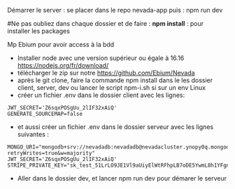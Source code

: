 Démarrer le server : se placer dans le repo nevada-app puis : npm run dev

#Ne pas oubliez dans chaque dossier et de faire : **npm install** : pour installer les packages

Mp Ebium pour avoir access à la bdd


- Installer node avec une version supérieur ou égale à 16.16 https://nodejs.org/fr/download/
- télécharger le zip sur notre https://github.com/Ebium/Nevada
- après le git clone, faire la commande npm install dans le les dossier client, server, dev ou lancer le script npm-i.sh si sur un env Linux
- créer un fichier .env dans le dossier client avec les lignes: 
``` 
JWT_SECRET='Z6sqxPOSgUu_2lIF32xAiQ' 
GENERATE_SOURCEMAP=false 
```

- et aussi créer un fichier .env dans le dossier serveur avec les lignes suivantes :
```
MONGO_URI="mongodb+srv://nevadadb:nevadadb@nevadacluster.ynopy0q.mongodb.net/nevadadb?retryWrites=true&w=majority"
JWT_SECRET='Z6sqxPOSgUu_2lIF32xAiQ'
STRIPE_PRIVATE_KEY="sk_test_51LrLO9JE1Vl9aUiyElWtRFhpLB7oDE5YwmL8h1YFgniEhyugNAiUhlFBzg8qLusFLIzchw9SdDF0QFRlKVudQcDB00T9BwLpiT"
```
- Aller dans le dossier dev, et lancer npm run dev pour démarer le serveur

